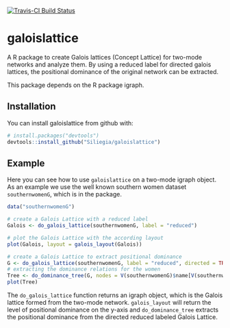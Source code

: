 [![Travis-CI Build Status](https://travis-ci.org/Siliegia/galoislattice.svg?branch=master)](https://travis-ci.org/Siliegia/galoislattice)

# galoislattice
A R package to create Galois lattices (Concept Lattice) for two-mode networks and analyze them. By using a reduced label for directed galois lattices,
the positional dominance of the original network can be extracted. 

This package depends on the R package igraph.

## Installation

You can install galoislattice from github with:

```R
# install.packages("devtools")
devtools::install_github("Siliegia/galoislattice")
```

## Example

Here you can see how to use ```galoislattice``` on a two-mode igraph object. As an example we use the well known southern women dataset   ```southernwomenG```, which is in the package.

```R
data("southernwomenG")

# create a Galois Lattice with a reduced label
Galois <- do_galois_lattice(southernwomenG, label = "reduced")

# plot the Galois Lattice with the according layout
plot(Galois, layout = galois_layout(Galois))

# create a Galois Lattice to extract positional dominance
G <- do_galois_lattice(southernwomenG, label = "reduced", directed = TRUE)
# extracting the dominance relations for the women
Tree <- do_dominance_tree(G, nodes = V(southernwomenG)$name[V(southernwomenG)$type==0])
plot(Tree)
```
The ```do_galois_lattice``` function returns an igraph object, which is the Galois lattice formed from the two-mode network. ```galois_layout``` will return the level of positional dominance on the y-axis and ```do_dominance_tree``` extracts the positional dominance from the directed reduced labeled Galois Lattice. 

